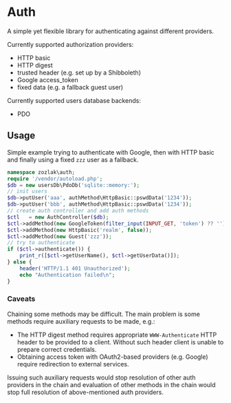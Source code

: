 # Auth

A simple yet flexible library for authenticating against different providers.

Currently supported authorization providers:

* HTTP basic
* HTTP digest
* trusted header (e.g. set up by a Shibboleth)
* Google access_token
* fixed data (e.g. a fallback guest user)

Currently supported users database backends:

* PDO

## Usage

Simple example trying to authenticate with Google, then with HTTP basic and 
finally using a fixed `zzz` user as a fallback.

```php
namespace zozlak\auth;
require '/vendor/autoload.php';
$db = new usersDb\PdoDb('sqlite::memory:');
// init users
$db->putUser('aaa', authMethod\HttpBasic::pswdData('1234'));
$db->putUser('bbb', authMethod\HttpBasic::pswdData('1234'));
// create auth controller and add auth methods
$ctl   = new AuthController($db);
$ctl->addMethod(new GoogleToken(filter_input(INPUT_GET, 'token') ?? ''));
$ctl->addMethod(new HttpBasic('realm', false));
$ctl->addMethod(new Guest('zzz'));
// try to authenticate
if ($ctl->authenticate()) {
    print_r([$ctl->getUserName(), $ctl->getUserData()]);
} else {
    header('HTTP/1.1 401 Unauthorized');
    echo "Authentication failed\n";
}
```

### Caveats

Chaining some methods may be difficult. The main problem is some methods require
auxiliary requests to be made, e.g.:

* The HTTP digest method requires appropriate `WWW-Authenticate` HTTP header to 
  be provided to a client. Without such header client is unable to prepare
  correct credentials.
* Obtaining access token with OAuth2-based providers (e.g. Google) require
  redirection to external services.

Issuing such auxiliary requests would stop resolution of other auth providers in
the chain and evaluation of other methods in the chain would stop full 
resolution of above-mentioned auth providers.


